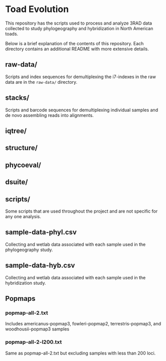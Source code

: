 # Toad Evolution

This repository has the scripts used to process and analyze 3RAD data collected
to study phylogeography and hybridization in North American toads.

Below is a brief explanation of the contents of this repository. Each directory
contains an additional README with more extensive details.

## raw-data/ 
Scripts and index sequences for demultiplexing the i7-indexes in the raw data 
are in the `raw-data/` directory.

## stacks/ 
Scripts and barcode sequences for demultiplexing individual samples and 
de novo assembling reads into alignments. 

## iqtree/

## structure/

## phycoeval/

## dsuite/

## scripts/
Some scripts that are used throughout the project and are not specific for 
any one analysis.

## sample-data-phyl.csv
Collecting and wetlab data associated with each sample used in the phylogeography study. 

## sample-data-hyb.csv
Collecting and wetlab data associated with each sample used in the hybridization study. 

## Popmaps
### popmap-all-2.txt
Includes americanus-popmap3, fowleri-popmap2, terrestris-popmap3, and woodhousii-popmap3 samples

### popmap-all-2-l200.txt
Same as popmap-all-2.txt but excluding samples with less than 200 loci.